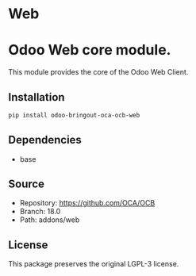 # Web


Odoo Web core module.
========================

This module provides the core of the Odoo Web Client.


## Installation

```bash
pip install odoo-bringout-oca-ocb-web
```

## Dependencies

- base

## Source

- Repository: https://github.com/OCA/OCB
- Branch: 18.0
- Path: addons/web

## License

This package preserves the original LGPL-3 license.
